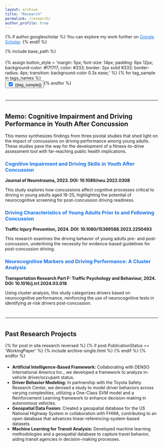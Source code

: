 ```yaml
---
layout: archive
title: "Research"
permalink: /research/
author_profile: true
---
```


{% if author.googlescholar %}
  You can explore my work further on <u><a href="{{author.googlescholar}}" target="_blank" style="color: #1a73e8;">Google Scholar</a></u>.
{% endif %}

{% include base_path %}

<div style="display: flex; flex-wrap: wrap; margin-top: 20px;">
  {% assign button_style = 'margin: 5px; font-size: 14px; padding: 6px 12px; background-color: #f7f7f7; color: #333; border: 2px solid #333; border-radius: 4px; transition: background-color 0.3s ease;' %}
  {% for tag_sample in tags_names %}
    <button id="b_{{tag_sample}}" onclick="checked('{{tag_sample}}')" style="{{button_style}}" onmouseover="func_hover('b_{{tag_sample}}')" onmouseout="func_out('{{tag_sample}}')">
      <input type="checkbox" id="{{tag_sample}}" checked style="margin-right: 8px;">{{tag_sample}}
    </button>
  {% endfor %}
</div>

<hr style="border-color: #333; margin: 40px 0;">

<h2>Memo: Cognitive Impairment and Driving Performance in Youth After Concussion</h2>
<p>This memo synthesizes findings from three pivotal studies that shed light on the impact of concussions on driving performance among young adults. These studies pave the way for the development of a fitness-to-drive assessment tool with far-reaching public health implications.</p>

<div style="margin-top: 20px;">
  <h3 style="color: #1a73e8;">Cognitive Impairment and Driving Skills in Youth After Concussion</h3>
  <p><strong>Journal of Neurotrauma, 2023. DOI: 10.1089/neu.2022.0308</strong></p>
  <p>This study explores how concussions affect cognitive processes critical to driving in young adults aged 16-25, highlighting the potential of neurocognitive screening for post-concussion driving readiness.</p>

  <h3 style="color: #1a73e8;">Driving Characteristics of Young Adults Prior to and Following Concussion</h3>
  <p><strong>Traffic Injury Prevention, 2024. DOI: 10.1080/15389588.2023.2250493</strong></p>
  <p>This research examines the driving behavior of young adults pre- and post-concussion, underlining the necessity for evidence-based guidelines for post-concussion driving.</p>

  <h3 style="color: #1a73e8;">Neurocognitive Markers and Driving Performance: A Cluster Analysis</h3>
  <p><strong>Transportation Research Part F: Traffic Psychology and Behaviour, 2024. DOI: 10.1016/j.trf.2024.03.018</strong></p>
  <p>Using cluster analysis, this study categorizes drivers based on neurocognitive performance, reinforcing the use of neurocognitive tests in identifying at-risk drivers post-concussion.</p>
</div>

<hr style="border-color: #333; margin: 40px 0;">

<h2>Past Research Projects</h2>

{% for post in site.research reversed %}
  {% if post.PublicationStatus == 'WorkingPaper' %}
    {% include archive-single.html %}
  {% endif %}
{% endfor %}

<ul style="list-style-type: disc; margin-top: 20px;">
  <li><strong>Artificial Intelligence-Based Framework:</strong> Collaborating with DENSO International America Inc., we developed a framework to analyze in-vehicle driver/occupant status.</li>
  <li><strong>Driver Behavior Modeling:</strong> In partnership with the Toyota Safety Research Center, we devised a study to model driver behaviors across varying complexities, utilizing a One-Class SVM model and a Reinforcement Learning framework to enhance decision-making in autonomous vehicles.</li>
  <li><strong>Geospatial Data Fusion:</strong> Created a geospatial database for the US National Highway System in collaboration with FHWA, contributing to an open database that advances linear-referencing-system-based datasets.</li>
  <li><strong>Machine Learning for Transit Analysis:</strong> Developed machine learning methodologies and a geospatial database to capture travel behavior, aiding transit agencies in decision-making processes.</li>
</ul>

<script>
  function checked(tag){
    let chec = document.getElementById(tag);
    let button_tag = document.getElementById('b_'+tag);

    if (chec.checked === false) {
      chec.checked = true;
      toggle(tag,'block');
      button_tag.style.backgroundColor = "#f7f7f7";
    } else {
      chec.checked = false;
      toggle(tag,'none');
      button_tag.style.backgroundColor = "#878484";
    }
  }

  function toggle(className, displayState){
    var elements = document.getElementsByClassName(className);
    for (var i = 0; i < elements.length; i++){
      elements[i].style.display = displayState;
    }
  }

  function func_hover(tag){
    let elemento = document.getElementById(tag);
    elemento.style.backgroundColor = "#ccc";
  }

  function func_out(tag){
    let b_tag = 'b_'+tag;
    let chec = document.getElementById(tag);
    let elemento = document.getElementById(b_tag);
    if (chec.checked == false) { elemento.style.backgroundColor = "#878484"; } 
    else { elemento.style.backgroundColor = "#f7f7f7"; }
  }
</script>
